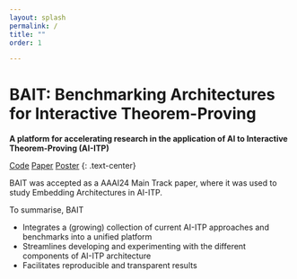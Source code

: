 ```yaml
---
layout: splash
permalink: /
title: ""
order: 1

---
```

<p></p>

# BAIT: Benchmarking Architectures for Interactive Theorem-Proving
**A platform for accelerating research in the application of AI to Interactive Theorem-Proving (AI-ITP)**

<a href="#" class="btn btn--primary">Code</a> <a href="#" class="btn btn--primary">Paper</a>
<a href="#" class="btn btn--primary">Poster</a>
{: .text-center}

BAIT was accepted as a AAAI24 Main Track paper, where it was used to study Embedding Architectures in AI-ITP.

To summarise, BAIT
- Integrates a (growing) collection of current AI-ITP approaches and benchmarks into a unified platform
- Streamlines developing and experimenting with the different components of AI-ITP architecture
- Facilitates reproducible and transparent results




